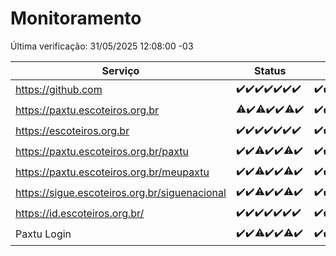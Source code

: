 # Monitoramento

Última verificação: 31/05/2025 12:08:00 -03

|Serviço|Status|Últimas 24h|
|---|---|---|
|https://github.com|<span title="2025-05-24: OK=23">✔️</span><span title="2025-05-25: OK=23">✔️</span><span title="2025-05-26: OK=22">✔️</span><span title="2025-05-27: OK=23">✔️</span><span title="2025-05-28: OK=23">✔️</span><span title="2025-05-29: OK=23">✔️</span><span title="2025-05-30: OK=14">✔️</span>|<span title="30/05/2025 12:09:00 -03 : 200">✔️</span><span title="30/05/2025 13:11:00 -03 : 200">✔️</span><span title="30/05/2025 14:08:00 -03 : 200">✔️</span><span title="30/05/2025 15:13:00 -03 : 200">✔️</span><span title="30/05/2025 16:07:00 -03 : 200">✔️</span><span title="30/05/2025 17:10:00 -03 : 200">✔️</span><span title="30/05/2025 18:08:00 -03 : 200">✔️</span><span title="30/05/2025 19:08:00 -03 : 200">✔️</span><span title="30/05/2025 20:08:00 -03 : 200">✔️</span><span title="30/05/2025 21:45:00 -03 : 200">✔️</span><span title="30/05/2025 23:25:00 -03 : 200">✔️</span><span title="31/05/2025 00:34:00 -03 : 200">✔️</span><span title="31/05/2025 01:12:00 -03 : 200">✔️</span><span title="31/05/2025 02:09:00 -03 : 200">✔️</span><span title="31/05/2025 03:12:00 -03 : 200">✔️</span><span title="31/05/2025 04:08:00 -03 : 200">✔️</span><span title="31/05/2025 05:11:00 -03 : 200">✔️</span><span title="31/05/2025 06:09:00 -03 : 200">✔️</span><span title="31/05/2025 07:08:00 -03 : 200">✔️</span><span title="31/05/2025 08:07:00 -03 : 200">✔️</span><span title="31/05/2025 09:15:00 -03 : 200">✔️</span><span title="31/05/2025 10:19:00 -03 : 200">✔️</span><span title="31/05/2025 11:08:00 -03 : 200">✔️</span><span title="31/05/2025 12:08:00 -03 : 200">✔️</span>|
|https://paxtu.escoteiros.org.br|<span title="2025-05-24: OK=22, Falhas=1">⚠️</span><span title="2025-05-25: OK=23">✔️</span><span title="2025-05-26: OK=20, Falhas=2">⚠️</span><span title="2025-05-27: OK=23">✔️</span><span title="2025-05-28: OK=23">✔️</span><span title="2025-05-29: OK=22, Falhas=1">⚠️</span><span title="2025-05-30: OK=14">✔️</span>|<span title="30/05/2025 12:09:00 -03 : 200">✔️</span><span title="30/05/2025 13:11:00 -03 : 200">✔️</span><span title="30/05/2025 14:08:00 -03 : 200">✔️</span><span title="30/05/2025 15:13:00 -03 : 200">✔️</span><span title="30/05/2025 16:07:00 -03 : 200">✔️</span><span title="30/05/2025 17:10:00 -03 : 200">✔️</span><span title="30/05/2025 18:08:00 -03 : 200">✔️</span><span title="30/05/2025 19:08:00 -03 : 200">✔️</span><span title="30/05/2025 20:08:00 -03 : 200">✔️</span><span title="30/05/2025 21:45:00 -03 : 200">✔️</span><span title="30/05/2025 23:25:00 -03 : 200">✔️</span><span title="31/05/2025 00:35:00 -03 : 200">✔️</span><span title="31/05/2025 01:12:00 -03 : 200">✔️</span><span title="31/05/2025 02:09:00 -03 : 200">✔️</span><span title="31/05/2025 03:12:00 -03 : 200">✔️</span><span title="31/05/2025 04:08:00 -03 : 200">✔️</span><span title="31/05/2025 05:11:00 -03 : 200">✔️</span><span title="31/05/2025 06:09:00 -03 : 200">✔️</span><span title="31/05/2025 07:08:00 -03 : 200">✔️</span><span title="31/05/2025 08:07:00 -03 : 200">✔️</span><span title="31/05/2025 09:15:00 -03 : 200">✔️</span><span title="31/05/2025 10:19:00 -03 : 200">✔️</span><span title="31/05/2025 11:08:00 -03 : 200">✔️</span><span title="31/05/2025 12:08:00 -03 : 200">✔️</span>|
|https://escoteiros.org.br|<span title="2025-05-24: OK=23">✔️</span><span title="2025-05-25: OK=23">✔️</span><span title="2025-05-26: OK=22">✔️</span><span title="2025-05-27: OK=23">✔️</span><span title="2025-05-28: OK=23">✔️</span><span title="2025-05-29: OK=23">✔️</span><span title="2025-05-30: OK=14">✔️</span>|<span title="30/05/2025 12:09:00 -03 : 200">✔️</span><span title="30/05/2025 13:11:00 -03 : 200">✔️</span><span title="30/05/2025 14:08:00 -03 : 200">✔️</span><span title="30/05/2025 15:13:00 -03 : 200">✔️</span><span title="30/05/2025 16:07:00 -03 : 200">✔️</span><span title="30/05/2025 17:10:00 -03 : 200">✔️</span><span title="30/05/2025 18:08:00 -03 : 200">✔️</span><span title="30/05/2025 19:08:00 -03 : 200">✔️</span><span title="30/05/2025 20:08:00 -03 : 200">✔️</span><span title="30/05/2025 21:45:00 -03 : 200">✔️</span><span title="30/05/2025 23:25:00 -03 : 200">✔️</span><span title="31/05/2025 00:35:00 -03 : 200">✔️</span><span title="31/05/2025 01:12:00 -03 : 200">✔️</span><span title="31/05/2025 02:09:00 -03 : 200">✔️</span><span title="31/05/2025 03:12:00 -03 : 200">✔️</span><span title="31/05/2025 04:08:00 -03 : 200">✔️</span><span title="31/05/2025 05:11:00 -03 : 200">✔️</span><span title="31/05/2025 06:09:00 -03 : 200">✔️</span><span title="31/05/2025 07:08:00 -03 : 200">✔️</span><span title="31/05/2025 08:07:00 -03 : 200">✔️</span><span title="31/05/2025 09:15:00 -03 : 200">✔️</span><span title="31/05/2025 10:19:00 -03 : 200">✔️</span><span title="31/05/2025 11:08:00 -03 : 200">✔️</span><span title="31/05/2025 12:08:00 -03 : 200">✔️</span>|
|https://paxtu.escoteiros.org.br/paxtu|<span title="2025-05-24: OK=23">✔️</span><span title="2025-05-25: OK=23">✔️</span><span title="2025-05-26: OK=21, Falhas=1">⚠️</span><span title="2025-05-27: OK=23">✔️</span><span title="2025-05-28: OK=23">✔️</span><span title="2025-05-29: OK=22, Falhas=1">⚠️</span><span title="2025-05-30: OK=14">✔️</span>|<span title="30/05/2025 12:09:00 -03 : 200">✔️</span><span title="30/05/2025 13:11:00 -03 : 200">✔️</span><span title="30/05/2025 14:08:00 -03 : 200">✔️</span><span title="30/05/2025 15:13:00 -03 : 200">✔️</span><span title="30/05/2025 16:07:00 -03 : 200">✔️</span><span title="30/05/2025 17:10:00 -03 : 200">✔️</span><span title="30/05/2025 18:08:00 -03 : 200">✔️</span><span title="30/05/2025 19:08:00 -03 : 200">✔️</span><span title="30/05/2025 20:08:00 -03 : 200">✔️</span><span title="30/05/2025 21:45:00 -03 : 200">✔️</span><span title="30/05/2025 23:25:00 -03 : 200">✔️</span><span title="31/05/2025 00:35:00 -03 : 200">✔️</span><span title="31/05/2025 01:12:00 -03 : 200">✔️</span><span title="31/05/2025 02:09:00 -03 : 200">✔️</span><span title="31/05/2025 03:12:00 -03 : 200">✔️</span><span title="31/05/2025 04:08:00 -03 : 200">✔️</span><span title="31/05/2025 05:11:00 -03 : 200">✔️</span><span title="31/05/2025 06:09:00 -03 : 200">✔️</span><span title="31/05/2025 07:08:00 -03 : 200">✔️</span><span title="31/05/2025 08:07:00 -03 : 200">✔️</span><span title="31/05/2025 09:15:00 -03 : 200">✔️</span><span title="31/05/2025 10:19:00 -03 : 200">✔️</span><span title="31/05/2025 11:08:00 -03 : 200">✔️</span><span title="31/05/2025 12:08:00 -03 : 200">✔️</span>|
|https://paxtu.escoteiros.org.br/meupaxtu|<span title="2025-05-24: OK=23">✔️</span><span title="2025-05-25: OK=23">✔️</span><span title="2025-05-26: OK=21, Falhas=1">⚠️</span><span title="2025-05-27: OK=23">✔️</span><span title="2025-05-28: OK=23">✔️</span><span title="2025-05-29: OK=22, Falhas=1">⚠️</span><span title="2025-05-30: OK=14">✔️</span>|<span title="30/05/2025 12:09:00 -03 : 200">✔️</span><span title="30/05/2025 13:11:00 -03 : 200">✔️</span><span title="30/05/2025 14:08:00 -03 : 200">✔️</span><span title="30/05/2025 15:13:00 -03 : 200">✔️</span><span title="30/05/2025 16:07:00 -03 : 200">✔️</span><span title="30/05/2025 17:10:00 -03 : 200">✔️</span><span title="30/05/2025 18:08:00 -03 : 200">✔️</span><span title="30/05/2025 19:08:00 -03 : 200">✔️</span><span title="30/05/2025 20:08:00 -03 : 200">✔️</span><span title="30/05/2025 21:45:00 -03 : 200">✔️</span><span title="30/05/2025 23:25:00 -03 : 200">✔️</span><span title="31/05/2025 00:35:00 -03 : 200">✔️</span><span title="31/05/2025 01:12:00 -03 : 200">✔️</span><span title="31/05/2025 02:09:00 -03 : 200">✔️</span><span title="31/05/2025 03:12:00 -03 : 200">✔️</span><span title="31/05/2025 04:08:00 -03 : 200">✔️</span><span title="31/05/2025 05:11:00 -03 : 200">✔️</span><span title="31/05/2025 06:09:00 -03 : 200">✔️</span><span title="31/05/2025 07:08:00 -03 : 200">✔️</span><span title="31/05/2025 08:07:00 -03 : 200">✔️</span><span title="31/05/2025 09:15:00 -03 : 200">✔️</span><span title="31/05/2025 10:19:00 -03 : 200">✔️</span><span title="31/05/2025 11:08:00 -03 : 200">✔️</span><span title="31/05/2025 12:08:00 -03 : 200">✔️</span>|
|https://sigue.escoteiros.org.br/siguenacional|<span title="2025-05-24: OK=23">✔️</span><span title="2025-05-25: OK=23">✔️</span><span title="2025-05-26: OK=21, Falhas=1">⚠️</span><span title="2025-05-27: OK=23">✔️</span><span title="2025-05-28: OK=23">✔️</span><span title="2025-05-29: OK=22, Falhas=1">⚠️</span><span title="2025-05-30: OK=14">✔️</span>|<span title="30/05/2025 12:09:00 -03 : 200">✔️</span><span title="30/05/2025 13:11:00 -03 : 200">✔️</span><span title="30/05/2025 14:08:00 -03 : 200">✔️</span><span title="30/05/2025 15:13:00 -03 : 200">✔️</span><span title="30/05/2025 16:07:00 -03 : 200">✔️</span><span title="30/05/2025 17:10:00 -03 : 200">✔️</span><span title="30/05/2025 18:08:00 -03 : 200">✔️</span><span title="30/05/2025 19:08:00 -03 : 200">✔️</span><span title="30/05/2025 20:08:00 -03 : 200">✔️</span><span title="30/05/2025 21:45:00 -03 : 200">✔️</span><span title="30/05/2025 23:25:00 -03 : 200">✔️</span><span title="31/05/2025 00:35:00 -03 : 200">✔️</span><span title="31/05/2025 01:12:00 -03 : 200">✔️</span><span title="31/05/2025 02:09:00 -03 : 200">✔️</span><span title="31/05/2025 03:12:00 -03 : 200">✔️</span><span title="31/05/2025 04:08:00 -03 : 200">✔️</span><span title="31/05/2025 05:11:00 -03 : 200">✔️</span><span title="31/05/2025 06:09:00 -03 : 200">✔️</span><span title="31/05/2025 07:09:00 -03 : 200">✔️</span><span title="31/05/2025 08:07:00 -03 : 200">✔️</span><span title="31/05/2025 09:15:00 -03 : 200">✔️</span><span title="31/05/2025 10:19:00 -03 : 200">✔️</span><span title="31/05/2025 11:08:00 -03 : 200">✔️</span><span title="31/05/2025 12:08:00 -03 : 200">✔️</span>|
|https://id.escoteiros.org.br/|<span title="2025-05-24: OK=23">✔️</span><span title="2025-05-25: OK=23">✔️</span><span title="2025-05-26: OK=22">✔️</span><span title="2025-05-27: OK=23">✔️</span><span title="2025-05-28: OK=23">✔️</span><span title="2025-05-29: OK=23">✔️</span><span title="2025-05-30: OK=14">✔️</span>|<span title="30/05/2025 12:09:00 -03 : 200">✔️</span><span title="30/05/2025 13:11:00 -03 : 200">✔️</span><span title="30/05/2025 14:08:00 -03 : 200">✔️</span><span title="30/05/2025 15:13:00 -03 : 200">✔️</span><span title="30/05/2025 16:07:00 -03 : 200">✔️</span><span title="30/05/2025 17:10:00 -03 : 200">✔️</span><span title="30/05/2025 18:08:00 -03 : 200">✔️</span><span title="30/05/2025 19:08:00 -03 : 200">✔️</span><span title="30/05/2025 20:08:00 -03 : 200">✔️</span><span title="30/05/2025 21:45:00 -03 : 200">✔️</span><span title="30/05/2025 23:25:00 -03 : 200">✔️</span><span title="31/05/2025 00:35:00 -03 : 200">✔️</span><span title="31/05/2025 01:12:00 -03 : 200">✔️</span><span title="31/05/2025 02:09:00 -03 : 200">✔️</span><span title="31/05/2025 03:12:00 -03 : 200">✔️</span><span title="31/05/2025 04:08:00 -03 : 200">✔️</span><span title="31/05/2025 05:11:00 -03 : 200">✔️</span><span title="31/05/2025 06:09:00 -03 : 200">✔️</span><span title="31/05/2025 07:09:00 -03 : 200">✔️</span><span title="31/05/2025 08:07:00 -03 : 200">✔️</span><span title="31/05/2025 09:15:00 -03 : 200">✔️</span><span title="31/05/2025 10:19:00 -03 : 200">✔️</span><span title="31/05/2025 11:08:00 -03 : 200">✔️</span><span title="31/05/2025 12:08:00 -03 : 200">✔️</span>|
|Paxtu Login|<span title="2025-05-24: OK=23">✔️</span><span title="2025-05-25: OK=23">✔️</span><span title="2025-05-26: OK=21, Falhas=1">⚠️</span><span title="2025-05-27: OK=23">✔️</span><span title="2025-05-28: OK=23">✔️</span><span title="2025-05-29: OK=22, Falhas=1">⚠️</span><span title="2025-05-30: OK=14">✔️</span>|<span title="30/05/2025 12:09:00 -03 : 200">✔️</span><span title="30/05/2025 13:11:00 -03 : 200">✔️</span><span title="30/05/2025 14:08:00 -03 : 200">✔️</span><span title="30/05/2025 15:13:00 -03 : 200">✔️</span><span title="30/05/2025 16:07:00 -03 : 200">✔️</span><span title="30/05/2025 17:10:00 -03 : 200">✔️</span><span title="30/05/2025 18:08:00 -03 : 200">✔️</span><span title="30/05/2025 19:08:00 -03 : 200">✔️</span><span title="30/05/2025 20:08:00 -03 : 200">✔️</span><span title="30/05/2025 21:45:00 -03 : 200">✔️</span><span title="30/05/2025 23:25:00 -03 : 200">✔️</span><span title="31/05/2025 00:35:00 -03 : 200">✔️</span><span title="31/05/2025 01:12:00 -03 : 200">✔️</span><span title="31/05/2025 02:09:00 -03 : 200">✔️</span><span title="31/05/2025 03:12:00 -03 : 200">✔️</span><span title="31/05/2025 04:08:00 -03 : 200">✔️</span><span title="31/05/2025 05:11:00 -03 : 200">✔️</span><span title="31/05/2025 06:09:00 -03 : 200">✔️</span><span title="31/05/2025 07:09:00 -03 : 200">✔️</span><span title="31/05/2025 08:07:00 -03 : 200">✔️</span><span title="31/05/2025 09:15:00 -03 : 200">✔️</span><span title="31/05/2025 10:19:00 -03 : 200">✔️</span><span title="31/05/2025 11:08:00 -03 : 200">✔️</span><span title="31/05/2025 12:08:00 -03 : 200">✔️</span>|

